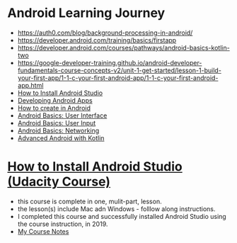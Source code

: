 # Android Learning Journey 
* https://auth0.com/blog/background-processing-in-android/
* https://developer.android.com/training/basics/firstapp 
* https://developer.android.com/courses/pathways/android-basics-kotlin-two
* https://google-developer-training.github.io/android-developer-fundamentals-course-concepts-v2/unit-1-get-started/lesson-1-build-your-first-app/1-1-c-your-first-android-app/1-1-c-your-first-android-app.html
* [How to Install Android Studio](https://www.udacity.com/course/how-to-install-android-studio--ud808)
* [Developing Android Apps](https://www.udacity.com/course/new-android-fundamentals--ud851)
* [How to create <anything> in Android](https://classroom.udacity.com/courses/ud802)
* [Android Basics: User Interface](https://classroom.udacity.com/courses/ud834)
* [Android Basics: User Input](https://classroom.udacity.com/courses/ud836)
* [Android Basics: Networking](https://classroom.udacity.com/courses/ud843)
* [Advanced Android with Kotlin](https://classroom.udacity.com/courses/ud940)


# [How to Install Android Studio (Udacity Course)](https://classroom.udacity.com/courses/ud808)
* this course is complete in one, mulit-part, lesson.  
* the lesson(s) include Mac adn Windows - folllow along instructions. 
* I completed this course and successfully installed Android Studio using the course instruction, in 2019.
* [My Course Notes](https://github.com/EO4wellness/T-I-L/blob/main/Android/Udacity/InstallAndroidStudio.md)
